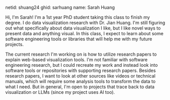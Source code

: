 netid: shuang24
ghid: sarhuang
name: Sarah Huang

Hi, I'm Sarah! I'm a 1st year PhD student taking this class to finish my degree. I do data visualization research with Dr. Jian Huang. I'm still figuring out what specifically about data visualization I like, but I like novel ways to present data and anything visual. In this class, I expect to learn about some software engineering tools or libraries that will help me with my future projects. 

The current research I'm working on is how to utilize research papers to explain web-based visualization tools. I'm not familiar with software engineering research, but I could recreate my work and instead look into software tools or repositories with supporting research papers. Besides research papers, I want to look at other sources like videos or technical manuals, which will require some analysis tools to transform the data to what I need. But in general, I'm open to projects that trace back to data visualization or LLMs (since my project uses AI too).                    
